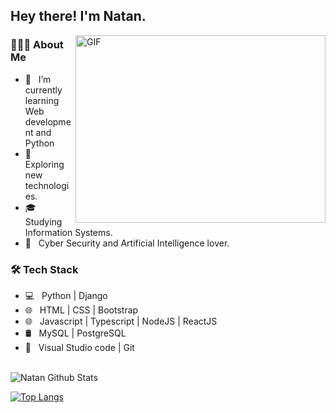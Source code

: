 <h2> Hey there! I'm Natan. </h2>
<img align="right" alt="GIF" src="https://i.pinimg.com/originals/5e/b1/16/5eb11602ed6c805919e0842d1b70cc9a.gif" width="400" height="300"/>

<h3> 👨🏻‍💻 About Me </h3>

- 🔭 &nbsp; I’m currently learning Web development and Python  
- 🤔 &nbsp; Exploring new technologies.
- 🎓 &nbsp; Studying Information Systems.
- 🌱 &nbsp; Cyber Security and Artificial Intelligence lover. 

<h3>🛠 Tech Stack</h3>

- 💻 &nbsp; Python | Django 
- 🌐 &nbsp; HTML | CSS | Bootstrap 
- 🌐 &nbsp; Javascript | Typescript | NodeJS | ReactJS
- 🛢 &nbsp; MySQL | PostgreSQL
- 🔧 &nbsp; Visual Studio code | Git

<br>

<img align="center" src="https://github-readme-stats.vercel.app/api?username=pylover77&include_all_commits=true&count_private=true&show_icons=true&line_height=20&title_color=7A7ADB&icon_color=2234AE&text_color=D3D3D3&bg_color=0,000000,130F40" alt="Natan Github Stats">

</br>

[![Top Langs](https://github-readme-stats.vercel.app/api/top-langs/?username=pylover77&layout=compact&text_color=daf7dc&bg_color=151515)](https://github.com/pylover77/github-readme-stats)



